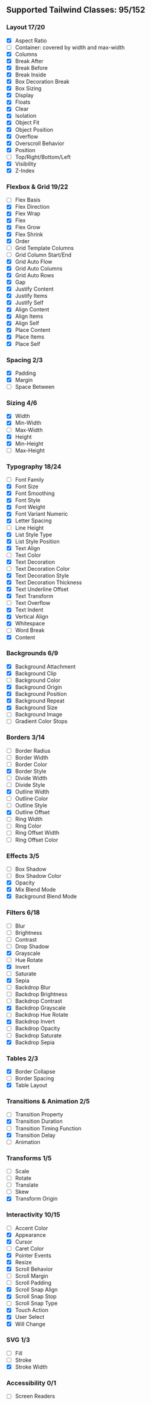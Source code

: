 ## Supported Tailwind Classes: 95/152

### Layout 17/20

- [x]  Aspect Ratio
- [ ]  Container: covered by width and max-width
- [x]  Columns
- [x]  Break After
- [x]  Break Before
- [x]  Break Inside
- [x]  Box Decoration Break
- [x]  Box Sizing
- [x]  Display
- [x]  Floats
- [x]  Clear
- [x]  Isolation
- [x]  Object Fit
- [x]  Object Position
- [x]  Overflow
- [x]  Overscroll Behavior
- [x]  Position
- [ ]  Top/Right/Bottom/Left
- [x]  Visibility
- [x]  Z-Index

### Flexbox & Grid 19/22

- [ ] Flex Basis
- [x] Flex Direction
- [x] Flex Wrap
- [x] Flex
- [x] Flex Grow
- [x] Flex Shrink
- [x] Order
- [ ] Grid Template Columns
- [ ] Grid Column Start/End
- [x] Grid Auto Flow
- [x] Grid Auto Columns
- [x] Grid Auto Rows
- [x] Gap
- [x] Justify Content
- [x] Justify Items
- [x] Justify Self
- [x] Align Content
- [x] Align Items
- [x] Align Self
- [x] Place Content
- [x] Place Items
- [x] Place Self

### Spacing 2/3

- [x] Padding
- [x] Margin
- [ ] Space Between

### Sizing 4/6

- [x] Width
- [x] Min-Width
- [ ] Max-Width
- [x] Height
- [x] Min-Height
- [ ] Max-Height

### Typography 18/24

- [ ] Font Family
- [x] Font Size
- [x] Font Smoothing
- [x] Font Style
- [x] Font Weight
- [x] Font Variant Numeric
- [x] Letter Spacing
- [ ] Line Height
- [x] List Style Type
- [x] List Style Position
- [x] Text Align
- [ ] Text Color
- [x] Text Decoration
- [ ] Text Decoration Color
- [x] Text Decoration Style
- [x] Text Decoration Thickness
- [x] Text Underline Offset
- [x] Text Transform
- [ ] Text Overflow
- [x] Text Indent
- [x] Vertical Align
- [x] Whitespace
- [ ] Word Break
- [x] Content

### Backgrounds 6/9

- [x] Background Attachment
- [x] Background Clip
- [ ] Background Color
- [x] Background Origin
- [x] Background Position
- [x] Background Repeat
- [x] Background Size
- [ ] Background Image
- [ ] Gradient Color Stops

### Borders 3/14

- [ ] Border Radius
- [ ] Border Width
- [ ] Border Color
- [x] Border Style
- [ ] Divide Width
- [ ] Divide Style
- [x] Outline Width
- [ ] Outline Color
- [ ] Outline Style
- [x] Outline Offset
- [ ] Ring Width
- [ ] Ring Color
- [ ] Ring Offset Width
- [ ] Ring Offset Color

### Effects 3/5

- [ ] Box Shadow
- [ ] Box Shadow Color
- [x] Opacity
- [x] Mix Blend Mode
- [x] Background Blend Mode

### Filters 6/18

- [ ] Blur
- [ ] Brightness
- [ ] Contrast
- [ ] Drop Shadow
- [x] Grayscale
- [ ] Hue Rotate
- [x] Invert
- [ ] Saturate
- [x] Sepia
- [ ] Backdrop Blur
- [ ] Backdrop Brightness
- [ ] Backdrop Contrast
- [x] Backdrop Grayscale
- [ ] Backdrop Hue Rotate
- [x] Backdrop Invert
- [ ] Backdrop Opacity
- [ ] Backdrop Saturate
- [x] Backdrop Sepia

### Tables 2/3

- [x] Border Collapse
- [ ] Border Spacing
- [x] Table Layout

### Transitions & Animation 2/5

- [ ] Transition Property
- [x] Transition Duration
- [ ] Transition Timing Function
- [x] Transition Delay
- [ ] Animation

### Transforms 1/5

- [ ] Scale
- [ ] Rotate
- [ ] Translate
- [ ] Skew
- [x] Transform Origin

### Interactivity 10/15

- [ ] Accent Color
- [x] Appearance
- [x] Cursor
- [ ] Caret Color
- [x] Pointer Events
- [x] Resize
- [x] Scroll Behavior
- [ ] Scroll Margin
- [ ] Scroll Padding
- [x] Scroll Snap Align
- [x] Scroll Snap Stop
- [ ] Scroll Snap Type
- [x] Touch Action
- [x] User Select
- [x] Will Change

### SVG 1/3

- [ ] Fill
- [ ] Stroke
- [x] Stroke Width

### Accessibility 0/1
- [ ] Screen Readers